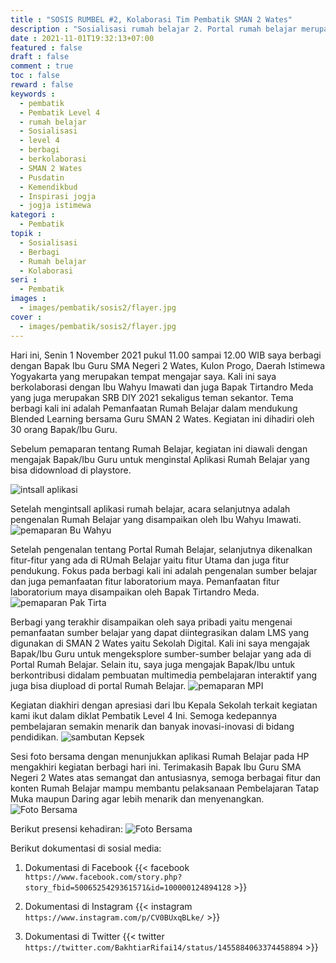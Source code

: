 ```yaml
---
title : "SOSIS RUMBEL #2, Kolaborasi Tim Pembatik SMAN 2 Wates"
description : "Sosialisasi rumah belajar 2. Portal rumah belajar merupakan portal pendidikan yang diluncurkan oleh Kementerian Pendidikan dan Kebudayaan. Kegiatan sosialisasi ini merupakan wujud dari berbagi dan berkolaborasi memanfaatkan portal rumah belajar sebagai pendukung dalam kegiatan pembelajaran dan pendidikan."
date : 2021-11-01T19:32:13+07:00
featured : false
draft : false
comment : true
toc : false
reward : false
keywords : 
  - pembatik
  - Pembatik Level 4
  - rumah belajar
  - Sosialisasi
  - level 4
  - berbagi
  - berkolaborasi
  - SMAN 2 Wates
  - Pusdatin
  - Kemendikbud
  - Inspirasi jogja
  - jogja istimewa
kategori : 
  - Pembatik
topik :
  - Sosialisasi
  - Berbagi
  - Rumah belajar
  - Kolaborasi
seri : 
  - Pembatik
images : 
  - images/pembatik/sosis2/flayer.jpg
cover : 
  - images/pembatik/sosis2/flayer.jpg
---
```


Hari ini, Senin 1 November 2021 pukul 11.00 sampai 12.00 WIB saya berbagi dengan Bapak Ibu Guru SMA Negeri 2 Wates, Kulon Progo, Daerah Istimewa Yogyakarta yang merupakan tempat mengajar saya. Kali ini saya berkolaborasi dengan Ibu Wahyu Imawati dan juga Bapak Tirtandro Meda yang juga merupakan SRB DIY 2021 sekaligus teman sekantor. Tema berbagi kali ini adalah Pemanfaatan Rumah Belajar dalam mendukung Blended Learning bersama Guru SMAN 2 Wates. Kegiatan ini dihadiri oleh 30 orang Bapak/Ibu Guru.

Sebelum pemaparan tentang Rumah Belajar, kegiatan ini diawali dengan mengajak Bapak/Ibu Guru untuk menginstal Aplikasi Rumah Belajar yang bisa didownload di playstore.

![intsall aplikasi](/images/pembatik/sosis2/gb1.jpg)

Setelah mengintsall aplikasi rumah belajar, acara selanjutnya adalah pengenalan Rumah Belajar yang disampaikan oleh Ibu Wahyu Imawati.
![pemaparan Bu Wahyu](/images/pembatik/sosis2/gb2.jpg)

Setelah pengenalan tentang Portal Rumah Belajar, selanjutnya dikenalkan fitur-fitur yang ada di RUmah Belajar yaitu fitur Utama dan juga fitur pendukung.
Fokus pada berbagi kali ini adalah pengenalan sumber belajar dan juga pemanfaatan fitur laboratorium maya.
Pemanfaatan fitur laboratorium maya disampaikan oleh Bapak Tirtandro Meda.
![pemaparan Pak Tirta](/images/pembatik/sosis2/gb3.jpg)

Berbagi yang terakhir disampaikan oleh saya pribadi yaitu mengenai pemanfaatan sumber belajar yang dapat diintegrasikan dalam LMS yang digunakan di SMAN 2 Wates yaitu Sekolah Digital. Kali ini saya mengajak Bapak/Ibu Guru untuk mengeksplore sumber-sumber belajar yang ada di Portal Rumah Belajar. Selain itu, saya juga mengajak Bapak/Ibu untuk berkontribusi didalam pembuatan multimedia pembelajaran interaktif yang juga bisa diupload di portal Rumah Belajar.
![pemaparan MPI](/images/pembatik/sosis2/gb4.jpg)

Kegiatan diakhiri dengan apresiasi dari Ibu Kepala Sekolah terkait kegiatan kami ikut dalam diklat Pembatik Level 4 Ini. Semoga kedepannya pembelajaran semakin menarik dan banyak inovasi-inovasi di bidang pendidikan. 
![sambutan Kepsek](/images/pembatik/sosis2/gb5.jpg)

Sesi foto bersama dengan menunjukkan aplikasi Rumah Belajar pada HP mengakhiri kegiatan berbagi hari ini. Terimakasih Bapak Ibu Guru SMA Negeri 2 Wates atas semangat dan antusiasnya, semoga berbagai fitur dan konten Rumah Belajar mampu membantu pelaksanaan Pembelajaran Tatap Muka maupun Daring agar lebih menarik dan menyenangkan.
![Foto Bersama](/images/pembatik/sosis2/gb6.jpg)

Berikut presensi kehadiran:
![Foto Bersama](/images/pembatik/sosis2/gb7.jpg)

Berikut dokumentasi di sosial media:
1. Dokumentasi di Facebook
{{<  facebook `https://www.facebook.com/story.php?story_fbid=5006525429361571&id=100000124894128` >}}

2. Dokumentasi di Instagram
{{< instagram `https://www.instagram.com/p/CV0BUxqBLke/` >}}

3. Dokumentasi di Twitter
{{< twitter `https://twitter.com/BakhtiarRifai14/status/1455884063374458894` >}}